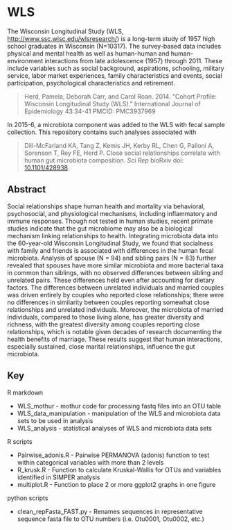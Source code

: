 # WLS
The Wisconsin Longitudinal Study (WLS, http://www.ssc.wisc.edu/wlsresearch/) is a long-term study of 1957 high school graduates in Wisconsin (N=10317). The survey-based data includes physical and mental health as well as human-human and human-environment interactions from late adolescence (1957) through 2011. These include variables such as social background, aspirations, schooling, military service, labor market experiences, family characteristics and events, social participation, psychological characteristics and retirement.

> Herd, Pamela, Deborah Carr, and Carol Roan. 2014. "Cohort Profile: Wisconsin Longitudinal Study (WLS)." International Journal of Epidemiology 43:34-41 PMCID: PMC3937969

In 2015-6, a microbiota component was added to the WLS with fecal sample collection. This repository contains such analyses associated with

> Dill-McFarland KA, Tang Z, Kemis JH, Kerby RL, Chen G, Palloni A, Sorenson T, Rey FE, Herd P. Close social relationships correlate with human gut microbiota composition. *Sci Rep* bioRxiv doi: [10.1101/428938](https://www.biorxiv.org/content/early/2018/10/31/428938).

## Abstract
Social relationships shape human health and mortality via behavioral, psychosocial, and physiological mechanisms, including inflammatory and immune responses. Though not tested in human studies, recent primate studies indicate that the gut microbiome may also be a biological mechanism linking relationships to health. Integrating microbiota data into the 60-year-old Wisconsin Longitudinal Study, we found that socialness with family and friends is associated with differences in the human fecal microbiota. Analysis of spouse (N = 94) and sibling pairs (N = 83) further revealed that spouses have more similar microbiota and more bacterial taxa in common than siblings, with no observed differences between sibling and unrelated pairs. These differences held even after accounting for dietary factors. The differences between unrelated individuals and married couples was driven entirely by couples who reported close relationships; there were no differences in similarity between couples reporting somewhat close relationships and unrelated individuals. Moreover, the microbiota of married individuals, compared to those living alone, has greater diversity and richness, with the greatest diversity among couples reporting close relationships, which is notable given decades of research documenting the health benefits of marriage. These results suggest that human interactions, especially sustained, close marital relationships, influence the gut microbiota.

## Key
R markdown

  * WLS_mothur - mothur code for processing fastq files into an OTU table
  * WLS_data_manipulation - manipulation of the WLS and microbiota data sets to be used in analysis
  * WLS_analysis - statistical analyses of WLS and microbiota data sets

R scripts
  * Pairwise_adonis.R - Pairwise PERMANOVA (adonis) function to test within categorical variables with more than 2 levels
  * R_krusk.R	- Function to calculate Kruskal-Wallis for OTUs and variables identified in SIMPER analysis
  * multiplot.R - Function to place 2 or more ggplot2 graphs in one figure

python scripts
  * clean_repFasta_FAST.py - Renames sequences in representative sequence fasta file to OTU numbers (i.e. Otu0001, Otu0002, etc.)
